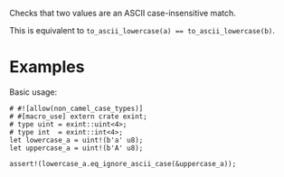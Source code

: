 Checks that two values are an ASCII case-insensitive match.

This is equivalent to `to_ascii_lowercase(a) == to_ascii_lowercase(b)`.

# Examples

Basic usage:

```
# #![allow(non_camel_case_types)]
# #[macro_use] extern crate exint;
# type uint = exint::uint<4>;
# type int  = exint::int<4>;
let lowercase_a = uint!(b'a' u8);
let uppercase_a = uint!(b'A' u8);

assert!(lowercase_a.eq_ignore_ascii_case(&uppercase_a));
```
